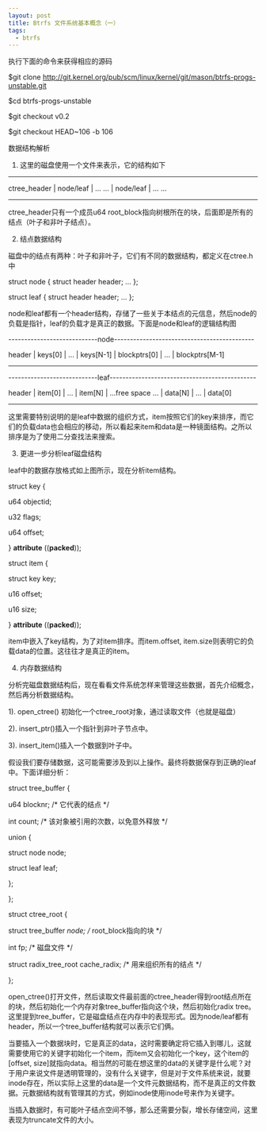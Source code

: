 ```yaml
---
layout: post
title: Btrfs 文件系统基本概念（一）
tags:
  - btrfs
---
```


执行下面的命令来获得相应的源码

$git clone http://git.kernel.org/pub/scm/linux/kernel/git/mason/btrfs-progs-unstable.git

$cd btrfs-progs-unstable

$git checkout v0.2

$git checkout HEAD~106 -b 106

 

数据结构解析

1. 这里的磁盘使用一个文件来表示，它的结构如下

--------------------------------------------------------------------------

ctree_header   | node/leaf | ... ... | node/leaf | ... ...

--------------------------------------------------------------------------

ctree_header只有一个成员u64 root_block指向树根所在的块，后面即是所有的结点（叶子和非叶子结点）。

2. 结点数据结构

磁盘中的结点有两种：叶子和非叶子，它们有不同的数据结构，都定义在ctree.h中

struct node { struct header header; ... };

struct leaf { struct header header; ... };

node和leaf都有一个header结构，存储了一些关于本结点的元信息，然后node的负载是指针，leaf的负载才是真正的数据。下面是node和leaf的逻辑结构图

----------------------------node--------------------------------------------

header | keys[0] | ... | keys[N-1] | blockptrs[0] | ... | blockptrs[M-1]

------------------------------------------------------------------------------

----------------------------leaf----------------------------------------------

header | item[0] | ... | item[N] | ...free space ... | data[N] | ... | data[0]

-------------------------------------------------------------------------------

这里需要特别说明的是leaf中数据的组织方式，item按照它们的key来排序，而它们的负载data也会相应的移动，所以看起来item和data是一种镜面结构。之所以排序是为了使用二分查找法来搜索。

3. 更进一步分析leaf磁盘结构

leaf中的数据存放格式如上图所示，现在分析item结构。

struct key {

u64 objectid;

u32 flags;

u64 offset;

} __attribute__ ((__packed__));

struct item {

struct key key;

u16 offset;

u16 size;

} __attribute__ ((__packed__));

item中嵌入了key结构，为了对item排序。而item.offset, item.size则表明它的负载data的位置。这往往才是真正的item。

4. 内存数据结构

分析完磁盘数据结构后，现在看看文件系统怎样来管理这些数据，首先介绍概念，然后再分析数据结构。

1). open_ctree() 初始化一个ctree_root对象，通过读取文件（也就是磁盘）

2). insert_ptr()插入一个指针到非叶子节点中。

3). insert_item()插入一个数据到叶子中。

假设我们要存储数据，这可能需要涉及到以上操作。最终将数据保存到正确的leaf中。下面详细分析：

struct tree_buffer {

u64 blocknr; /* 它代表的结点 */

int count; /* 该对象被引用的次数，以免意外释放 */

union {

struct node node;

struct leaf leaf;

};

};

struct ctree_root {

struct tree_buffer *node; /* root_block指向的块 */

int fp; /* 磁盘文件 */

struct radix_tree_root cache_radix; /* 用来组织所有的结点 */

};

open_ctree()打开文件，然后读取文件最前面的ctree_header得到root结点所在的块，然后初始化一个内存对象tree_buffer指向这个块，然后初始化radix tree。这里提到tree_buffer，它是磁盘结点在内存中的表现形式。因为node/leaf都有header，所以一个tree_buffer结构就可以表示它们俩。

当要插入一个数据块时，它是真正的data，这时需要确定将它插入到哪儿，这就需要使用它的关键字初始化一个item，而item又会初始化一个key，这个item的[offset, size]就指向data。相当然的可能在想这里的data的关键字是什么呢？对于用户来说文件是透明管理的，没有什么关键字，但是对于文件系统来说，就要inode存在，所以实际上这里的data是一个文件元数据结构，而不是真正的文件数据。元数据结构就有管理其的方式，例如inode使用inode号来作为关键字。

当插入数据时，有可能叶子结点空间不够，那么还需要分裂，增长存储空间，这里表现为truncate文件的大小。
